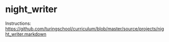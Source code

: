 # night_writer

Instructions:
https://github.com/turingschool/curriculum/blob/master/source/projects/night_writer.markdown
